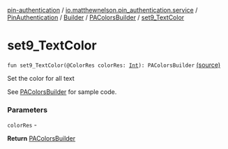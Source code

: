 [pin-authentication](../../../../index.md) / [io.matthewnelson.pin_authentication.service](../../../index.md) / [PinAuthentication](../../index.md) / [Builder](../index.md) / [PAColorsBuilder](index.md) / [set9_TextColor](./set9_-text-color.md)

# set9_TextColor

`fun set9_TextColor(@ColorRes colorRes: `[`Int`](https://kotlinlang.org/api/latest/jvm/stdlib/kotlin/-int/index.html)`): PAColorsBuilder` [(source)](https://github.com/05nelsonm/pin-authentication/blob/master/pin-authentication/src/main/java/io/matthewnelson/pin_authentication/service/PinAuthentication.kt#L431)

Set the color for all text

See [PAColorsBuilder](index.md) for sample code.

### Parameters

`colorRes` -

**Return**
[PAColorsBuilder](index.md)

